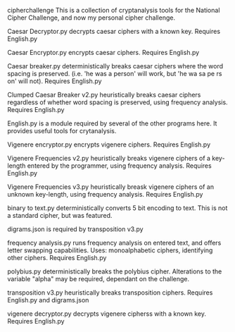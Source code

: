 cipherchallenge
This is a collection of cryptanalysis tools for the National Cipher Challenge, and now my personal cipher challenge.

Caesar Decryptor.py decrypts caesar ciphers with a known key. Requires English.py

Caesar Encryptor.py encrypts caesar ciphers. Requires English.py

Caesar breaker.py deterministically breaks caesar ciphers where the word spacing is preserved. (i.e. 'he was a person' will work, but 'he wa sa pe rs on' will not). Requires English.py

Clumped Caesar Breaker v2.py heuristically breaks caesar ciphers regardless of whether word spacing is preserved, using frequency analysis. Requires English.py

English.py is a module required by several of the other programs here. It provides useful tools for crytanalysis.

Vigenere encryptor.py encrypts vigenere ciphers. Requires English.py

Vigenere Frequencies v2.py heuristically breaks vigenere ciphers of a key-length entered by the programmer, using frequency analysis. Requires English.py

Vigenere Frequencies v3.py heuristically breask vigenere ciphers of an unknown key-length, using frequency analysis. Requires English.py

binary to text.py deterministically converts 5 bit encoding to text. This is not a standard cipher, but was featured.

digrams.json is required by transposition v3.py

frequency analysis.py runs frequency analysis on entered text, and offers letter swapping capabilities. Uses: monoalphabetic ciphers, identifying other ciphers. Requires English.py

polybius.py deterministically breaks the polybius cipher. Alterations to the variable "alpha" may be required, dependant on the challenge.

transposition v3.py heuristically breaks transposition ciphers. Requires English.py and digrams.json

vigenere decryptor.py decrypts vigenere cipherss with a known key. Requires English.py
